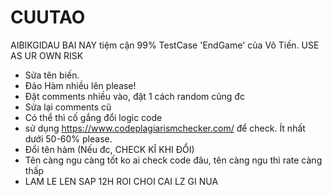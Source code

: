 # CUUTAO
AIBIKGIDAU BAI NAY tiệm cận 99% TestCase 'EndGame' của Võ Tiến. USE AS UR OWN RISK

- Sửa tên biến.
- Đảo Hàm nhiều lên please!
- Đặt comments nhiều vào, đặt 1 cách random cũng đc
- Sửa lại comments cũ
- Có thể thì cố gắng đổi logic code
- sử dụng https://www.codeplagiarismchecker.com/ để check. Ít nhất dưới 50-60% please.
- Đổi tên hàm (Nếu đc, CHECK KĨ KHI ĐỔI)
- Tên càng ngu càng tốt ko ai check code đâu, tên càng ngu thì rate càng thấp
- LAM LE LEN SAP 12H ROI CHOI CAI LZ GI NUA
